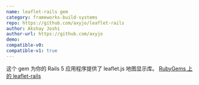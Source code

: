 ```yaml
---
name: leaflet-rails gem
category: frameworks-build-systems
repo: https://github.com/axyjo/leaflet-rails
author: Akshay Joshi
author-url: https://github.com/axyjo
demo: 
compatible-v0:
compatible-v1: true
---
```


这个 gem 为你的 Rails 5 应用程序提供了 leaflet.js 地图显示库。 <a href="https://rubygems.org/gems/leaflet-rails">RubyGems 上的 leaflet-rails</a>
